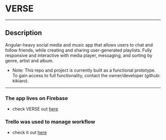 # VERSE
---
## Description
Angular-heavy social media and music app that allows users to chat and follow friends, while creating and sharing user-generated playlists.
Fully responsive and interactive with media player, messaging, and sorting by genre, artist and album.
  * Note: This repo and project is currently built as a functional prototype. To gain access to full functionality, contact the owner/developer (github: kikiaro).
---

### The app lives on Firebase
  * check VERSE out [here](https://verse.firebaseapp.com/)

### Trello was used to manage workflow
  * check it out [here](https://trello.com/b/HqixJpTg/verse)

